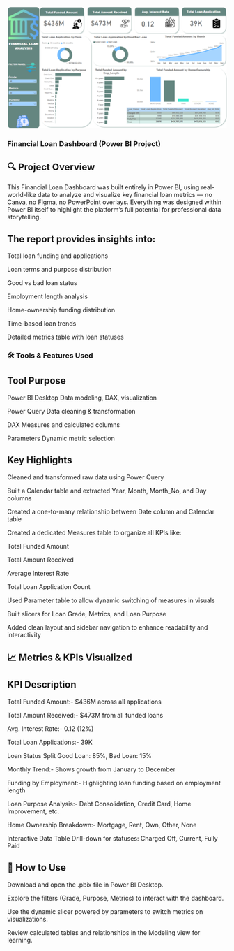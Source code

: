 ![Financial Loan Analysis Dashboard](Financial_Loan_Dashboard-Scrnt.png)




### Financial Loan Dashboard (Power BI Project)

## 🔍 Project Overview
This Financial Loan Dashboard was built entirely in Power BI, using real-world-like data to analyze and visualize key financial loan metrics — no Canva, no Figma, no PowerPoint overlays. Everything was designed within Power BI itself to highlight the platform’s full potential for professional data storytelling.


## The report provides insights into:

Total loan funding and applications

Loan terms and purpose distribution

Good vs bad loan status

Employment length analysis

Home-ownership funding distribution

Time-based loan trends

Detailed metrics table with loan statuses


### 🛠 Tools & Features Used

## Tool	Purpose

Power BI Desktop	Data modeling, DAX, visualization

Power Query	Data cleaning & transformation

DAX	Measures and calculated columns

Parameters Dynamic metric selection 


## Key Highlights
Cleaned and transformed raw data using Power Query

Built a Calendar table and extracted Year, Month, Month_No, and Day columns

Created a one-to-many relationship between Date column and Calendar table

Created a dedicated Measures table to organize all KPIs like:

Total Funded Amount

Total Amount Received

Average Interest Rate

Total Loan Application Count

Used Parameter table to allow dynamic switching of measures in visuals

Built slicers for Loan Grade, Metrics, and Loan Purpose

Added clean layout and sidebar navigation to enhance readability and interactivity


## 📈 Metrics & KPIs Visualized

## KPI	Description

Total Funded Amount:-    $436M across all applications

Total Amount Received:-	$473M from all funded loans

Avg. Interest Rate:-	0.12 (12%)

Total Loan Applications:-	39K

Loan Status Split	Good Loan: 85%, 
                    Bad Loan: 15%

Monthly Trend:-	Shows growth from January to December

Funding by Employment:-	Highlighting loan funding based on employment length

Loan Purpose Analysis:-	Debt Consolidation, Credit Card, Home Improvement, etc.

Home Ownership Breakdown:-	Mortgage, Rent, Own, Other, None

Interactive Data Table	Drill-down for statuses: Charged Off, Current, Fully Paid


## 📌 How to Use

Download and open the .pbix file in Power BI Desktop.

Explore the filters (Grade, Purpose, Metrics) to interact with the dashboard.

Use the dynamic slicer powered by parameters to switch metrics on visualizations.

Review calculated tables and relationships in the Modeling view for learning.



